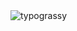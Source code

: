 <img alt="typograssy" src="https://typograssy.deno.dev/api?text=Hello%20Friend...&l1=82d9d0&l2=027353&l3=038c4c&l4=01402e&bg=none&frame=none&speed=100&comment=">
